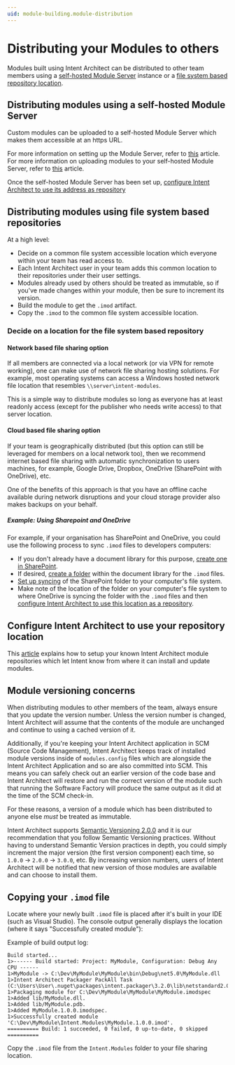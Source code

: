 ```yaml
---
uid: module-building.module-distribution
---
```

# Distributing your Modules to others

Modules built using Intent Architect can be distributed to other team members using a [self-hosted Module Server](#distributing-modules-using-a-self-hosted-module-server) instance or a [file system based repository location](#distributing-modules-using-file-system-based-repositories).

## Distributing modules using a self-hosted Module Server

Custom modules can be uploaded to a self-hosted Module Server which makes them accessible at an https URL.

For more information on setting up the Module Server, refer to [this](xref:tools.module-server) article. For more information on uploading modules to your self-hosted Module Server, refer to [this](xref:tools.module-server-client-cli) article.

Once the self-hosted Module Server has been set up, [configure Intent Architect to use its address as repository](#configure-intent-architect-to-use-your-repository-location)

## Distributing modules using file system based repositories

At a high level:

* Decide on a common file system accessible location which everyone within your team has read access to.
* Each Intent Architect user in your team adds this common location to their repositories under their user settings.
* Modules already used by others should be treated as immutable, so if you've made changes within your module, then be sure to increment its version.
* Build the module to get the `.imod` artifact.
* Copy the `.imod` to the common file system accessible location.

### Decide on a location for the file system based repository

#### Network based file sharing option

If all members are connected via a local network (or via VPN for remote working), one can make use of network file sharing hosting solutions. For example, most operating systems can access a Windows hosted network file location that resembles `\\server\intent-modules`.

This is a simple way to distribute modules so long as everyone has at least readonly access (except for the publisher who needs write access) to that server location.

#### Cloud based file sharing option

If your team is geographically distributed (but this option can still be leveraged for members on a local network too), then we recommend internet based file sharing with automatic synchronization to users machines, for example, Google Drive, Dropbox, OneDrive (SharePoint with OneDrive), etc.

One of the benefits of this approach is that you have an offline cache available during network disruptions and your cloud storage provider also makes backups on your behalf.

##### Example: Using Sharepoint and OneDrive

For example, if your organisation has SharePoint and OneDrive, you could use the following process to sync `.imod` files to developers computers:

* If you don't already have a document library for this purpose, [create one in SharePoint](https://support.microsoft.com/office/create-a-document-library-in-sharepoint-306728fe-0325-4b28-b60d-f902e1d75939).
* If desired, [create a folder](https://support.microsoft.com/office/create-a-document-library-in-sharepoint-306728fe-0325-4b28-b60d-f902e1d75939) within the document library for the `.imod` files.
* [Set up syncing](https://support.microsoft.com/office/sync-sharepoint-and-teams-files-with-your-computer-6de9ede8-5b6e-4503-80b2-6190f3354a88) of the SharePoint folder to your computer's file system.
* Make note of the location of the folder on your computer's file system to where OneDrive is syncing the folder with the `.imod` files and then [configure Intent Architect to use this location as a repository](#configure-intent-architect-to-use-your-repository-location).

## Configure Intent Architect to use your repository location

This [article](xref:application-development.applications-and-solutions.how-to-manage-repositories) explains how to setup your known Intent Architect module repositories which let Intent know from where it can install and update modules.

## Module versioning concerns

When distributing modules to other members of the team, always ensure that you update the version number. Unless the version number is changed, Intent Architect will assume that the contents of the module are unchanged and continue to using a cached version of it.

Additionally, if you're keeping your Intent Architect application in SCM (Source Code Management), Intent Architect keeps track of installed module versions inside of `modules.config` files which are alongside the Intent Architect Application and so are also committed into SCM. This means you can safely check out an earlier version of the code base and Intent Architect will restore and run the correct version of the module such that running the Software Factory will produce the same output as it did at the time of the SCM check-in.

For these reasons, a version of a module which has been distributed to anyone else _must_ be treated as immutable.

Intent Architect supports [Semantic Versioning 2.0.0](https://semver.org/) and it is our recommendation that you follow Semantic Versioning practices. Without having to understand Semantic Version practices in depth, you could simply increment the major version (the first version component) each time, so `1.0.0` -> `2.0.0` -> `3.0.0`, etc. By increasing version numbers, users of Intent Architect will be notified that new version of those modules are available and can choose to install them.

## Copying your `.imod` file

Locate where your newly built `.imod` file is placed after it's built in your IDE (such as Visual Studio). The console output generally displays the location (where it says "Successfully created module"):

Example of build output log:

```text
Build started...
1>------ Build started: Project: MyModule, Configuration: Debug Any CPU ------
1>MyModule -> C:\Dev\MyModule\MyModule\bin\Debug\net5.0\MyModule.dll
1>Intent Architect Packager PackAll Task (C:\Users\User\.nuget\packages\intent.packager\3.2.0\lib\netstandard2.0\Intent.Packager.BuildTasks.dll)
1>Packaging module for C:\Dev\MyModule\MyModule\MyModule.imodspec
1>Added lib/MyModule.dll.
1>Added lib/MyModule.pdb.
1>Added MyModule.1.0.0.imodspec.
1>Successfully created module 'C:\Dev\MyModule\Intent.Modules\MyModule.1.0.0.imod'.
========== Build: 1 succeeded, 0 failed, 0 up-to-date, 0 skipped ==========
```

Copy the `.imod` file from the `Intent.Modules` folder to your file sharing location.
